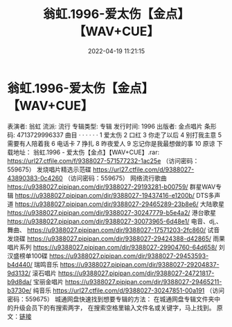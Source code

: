 ﻿---
title: 翁虹.1996-爱太伤【金点】【WAV+CUE】
date: 2022-04-19 11:21:15
categories: WAV车载音乐、镜像
tags: 国语流行
---
# 翁虹.1996-爱太伤【金点】【WAV+CUE】

表演者: 翁虹
流派: 流行
专辑类型: 专辑
发行时间: 1996
出版者: 金点唱片
条形码: 4713729996337
曲目
· · · · · ·
1 爱太伤
2 口红
3 你走了以后
4 别打我主意
5 需要有人陪着我
6 电话卡
7 挣扎
8 昨夜爱人
9 忘记你是我最想做的事
10 原谅
下载地址：
翁虹.1996 - 爱太伤【金点】【WAV+CUE】.rar: https://url27.ctfile.com/f/9388027-571577232-1ac25e
（访问密码：559675）
发烧唱片精选示范碟
https://url27.ctfile.com/d/9388027-43890383-0c4260
（访问密码：559675）
网络流行歌曲
https://u9388027.pipipan.com/dir/9388027-29193281-b00759/
群星WAV专辑
https://u9388027.pipipan.com/dir/9388027-19437416-e1200b/
DTS多声道
https://u9388027.pipipan.com/dir/9388027-29465289-23b8e6/
大陆歌星
https://u9388027.pipipan.com/dir/9388027-30247779-b5e4a2/
港台歌星
https://u9388027.pipipan.com/dir/9388027-30073965-6d48e1/
电音、dj,、舞曲、
https://u9388027.pipipan.com/dir/9388027-17571203-2fc860/
试音发烧碟
https://u9388027.pipipan.com/dir/9388027-29424388-d42865/
雨果唱片系列
https://u9388027.pipipan.com/dir/9388027-29904760-64d658/
刘汉盛榜单100碟
https://u9388027.pipipan.com/dir/9388027-29453593-b4d440/
瑞鸣音乐
https://u9388027.pipipan.com/dir/9388027-29204837-9d3132/
滚石唱片
https://u9388027.pipipan.com/dir/9388027-24721817-b9d8da/
宝丽金唱片
https://u9388027.pipipan.com/dir/9388027-29465211-b3730e/
纯音乐
https://url27.ctfile.com/d/9388027-30247851-00a191
（访问密码：559675）
城通网盘快速找到想要专辑的方法：
在城通网盘专辑文件夹中的升级会员下的有搜索两字，
在搜索空格里输入文件名或关键字，马上找到。
原文：[链接](https://blog.sina.com.cn/s/blog_1647c7e7601030wqq.html)